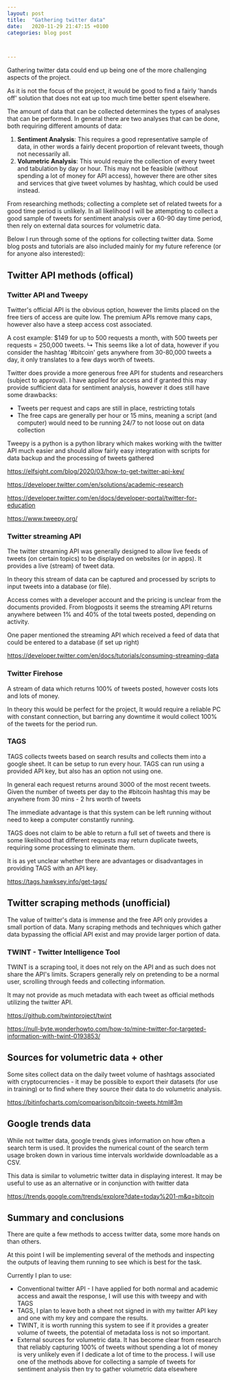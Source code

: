 ```yaml
---
layout: post
title:  "Gathering twitter data"
date:   2020-11-29 21:47:15 +0100
categories: blog post



---
```


Gathering twitter data could end up being one of the more challenging aspects of the project.

As it is not the focus of the project, it would be good to find a fairly 'hands off' solution that does not eat up too much time better spent elsewhere.

The amount of data that can be collected determines the types of analyses that can be performed. In general there are two analyses that can be done, both requiring different amounts of data:

1. **Sentiment Analysis**: This requires a good representative sample of data, in other words a fairly decent proportion of relevant tweets, though not necessarily all.
2. **Volumetric Analysis**: This would require the collection of every tweet and tabulation by day or hour. This may not be feasible (without spending a lot of money for API access), however there are other sites and services that give tweet volumes by hashtag, which could be used instead.

From researching methods; collecting a complete set of related tweets for a good time period is unlikely. In all likelihood I will be attempting to collect a good sample of tweets for sentiment analysis over a 60-90 day time period, then rely on external data sources for volumetric data.

Below I run through some of the options for collecting twitter data. Some blog posts and tutorials are also included mainly for my future reference (or for anyone also interested):

## Twitter API methods (offical)

### Twitter API and Tweepy

Twitter's official API is the obvious option, however the limits placed on the free tiers of access are quite low. The premium APIs remove many caps, however also have a steep access cost associated.

A cost example: $149 for up to 500 requests a month, with 500 tweets per requests = 250,000 tweets.
↳ This seems like a lot of data, however if you consider the hashtag '#bitcoin' gets anywhere from 30-80,000 tweets a day, it only translates to a few days worth of tweets.

Twitter does provide a more generous free API for students and researchers (subject to approval). I have applied for access and if granted this may provide sufficient data for sentiment analysis, however it does still have some drawbacks:

- Tweets per request and caps are still in place, restricting totals
- The free caps are generally per hour or 15 mins, meaning a script (and computer) would need to be running 24/7 to not loose out on data collection

Tweepy is a python is a python library which makes working with the twitter API much easier and should allow fairly easy integration with scripts for data backup and the processing of tweets gathered

https://elfsight.com/blog/2020/03/how-to-get-twitter-api-key/

https://developer.twitter.com/en/solutions/academic-research

https://developer.twitter.com/en/docs/developer-portal/twitter-for-education

https://www.tweepy.org/

### Twitter streaming API

The twitter streaming API was generally designed to allow live feeds of tweets (on certain topics) to be displayed on websites (or in apps). It provides a live (stream) of tweet data.

In theory this stream of data can be captured and processed by scripts to input tweets into a database (or file).

Access comes with a developer account and the pricing is unclear from the documents provided. From blogposts it seems the streaming API returns anywhere between 1% and 40% of the total tweets posted, depending on activity.

One paper mentioned the streaming API which received a feed of data that could be entered to a database (if set up right)

https://developer.twitter.com/en/docs/tutorials/consuming-streaming-data

### Twitter Firehose

A stream of data which returns 100% of tweets posted, however costs lots and lots of money.

In theory this would be perfect for the project, It would require a reliable PC with constant connection, but barring any downtime it would collect 100% of the tweets for the period run.

### TAGS

TAGS collects tweets based on search results and collects them into a google sheet. It can be setup to run every hour. TAGS can run using a provided API key, but also has an option not using one.

In general each request returns around 3000 of the most recent tweets. Given the number of tweets per day to the #bitcoin hashtag this may be anywhere from 30 mins - 2 hrs worth of tweets

The immediate advantage is that this system can be left running without need to keep a computer constantly running.

TAGS does not claim to be able to return a full set of tweets and there is some likelihood that different requests may return duplicate tweets, requiring some processing to eliminate them.

It is as yet unclear whether there are advantages or disadvantages in providing TAGS with an API key.

https://tags.hawksey.info/get-tags/

## Twitter scraping methods (unofficial)

The value of twitter's data is immense and the free API only provides a small portion of data. Many scraping methods and techniques which gather data bypassing the official API exist and may provide larger portion of data.

### TWINT - Twitter Intelligence Tool

TWINT is a scraping tool, it does not rely on the API and as such does not share the API's limits. Scrapers generally rely on pretending to be a normal user, scrolling through feeds and collecting information.

It may not provide as much metadata with each tweet as official methods utilizing the twitter API.

https://github.com/twintproject/twint

https://null-byte.wonderhowto.com/how-to/mine-twitter-for-targeted-information-with-twint-0193853/

## Sources for volumetric data + other 

Some sites collect data on the daily tweet volume of hashtags associated with cryptocurrencies - it may be possible to export their datasets (for use in training) or to find where they source their data to do volumetric analysis.

https://bitinfocharts.com/comparison/bitcoin-tweets.html#3m

## Google trends data

While not twitter data, google trends gives information on how often a search term is used. It provides the numerical count of the search term usage broken down in various time intervals  worldwide downloadable as a CSV.

This data is similar to volumetric twitter data in displaying interest. It may be useful to use as an alternative or in conjunction with twitter data

https://trends.google.com/trends/explore?date=today%201-m&q=bitcoin

## Summary and conclusions

There are quite a few methods to access twitter data, some more hands on than others.

At this point I will be implementing several of the methods and inspecting the outputs of leaving them running to see which is best for the task.

Currently I plan to use:

- Conventional twitter API - I have applied for both normal and academic access and await the response, I will use this with tweepy and with TAGS
- TAGS, I plan to leave both a sheet not signed in with my twitter API key and one with my key and compare the results.
- TWINT, it is worth running this system to see if it provides a greater volume of tweets, the potential of metadata loss is not so important.
- External sources for volumetric data. It has become clear from research that reliably capturing 100% of tweets without spending a lot of money is very unlikely even if I dedicate a lot of time to the process. I will use one of the methods above for collecting a sample of tweets for sentiment analysis then try to gather volumetric data elsewhere